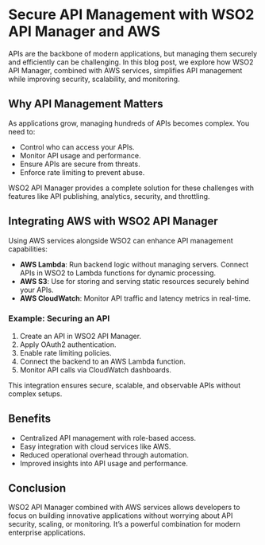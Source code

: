 # Secure API Management with WSO2 API Manager and AWS

APIs are the backbone of modern applications, but managing them securely and efficiently can be challenging. In this blog post, we explore how WSO2 API Manager, combined with AWS services, simplifies API management while improving security, scalability, and monitoring.

## Why API Management Matters

As applications grow, managing hundreds of APIs becomes complex. You need to:
- Control who can access your APIs.
- Monitor API usage and performance.
- Ensure APIs are secure from threats.
- Enforce rate limiting to prevent abuse.

WSO2 API Manager provides a complete solution for these challenges with features like API publishing, analytics, security, and throttling.

## Integrating AWS with WSO2 API Manager

Using AWS services alongside WSO2 can enhance API management capabilities:

- **AWS Lambda**: Run backend logic without managing servers. Connect APIs in WSO2 to Lambda functions for dynamic processing.
- **AWS S3**: Use for storing and serving static resources securely behind your APIs.
- **AWS CloudWatch**: Monitor API traffic and latency metrics in real-time.

### Example: Securing an API

1. Create an API in WSO2 API Manager.
2. Apply OAuth2 authentication.
3. Enable rate limiting policies.
4. Connect the backend to an AWS Lambda function.
5. Monitor API calls via CloudWatch dashboards.

This integration ensures secure, scalable, and observable APIs without complex setups.

## Benefits

- Centralized API management with role-based access.
- Easy integration with cloud services like AWS.
- Reduced operational overhead through automation.
- Improved insights into API usage and performance.

## Conclusion

WSO2 API Manager combined with AWS services allows developers to focus on building innovative applications without worrying about API security, scaling, or monitoring. It’s a powerful combination for modern enterprise applications.
